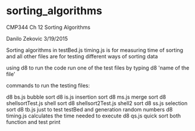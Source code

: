 # sorting_algorithms
CMP344 Ch 12 Sorting Algorithms 

Danilo Zekovic
3/19/2015

Sorting algorithms in testBed.js
timing.js is for measuring time of sorting 
and all other files are for testing different ways of sorting data


using d8
to run the code run one of the test files by typing d8 'name of the file'

commands to run the testing files:

d8 bs.js                bubble sort
d8 is.js                insertion sort
d8 ms.js                merge sort
d8 shellsortTest.js     shell sort
d8 shellsort2Test.js    shell2 sort
d8 ss.js                selection sort
d8 tb.js                just to test testBed and generation random numbers
d8 timing.js            calculates the time needed to execute
d8 qs.js                quick sort both function and test print
